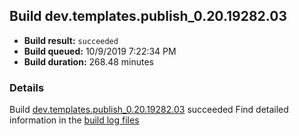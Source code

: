 ## Build dev.templates.publish_0.20.19282.03
- **Build result:** `succeeded`
- **Build queued:** 10/9/2019 7:22:34 PM
- **Build duration:** 268.48 minutes
### Details
Build [dev.templates.publish_0.20.19282.03](https://winappstudio.visualstudio.com/web/build.aspx?pcguid=a4ef43be-68ce-4195-a619-079b4d9834c2&builduri=vstfs%3a%2f%2f%2fBuild%2fBuild%2f31438) succeeded
Find detailed information in the [build log files]()
